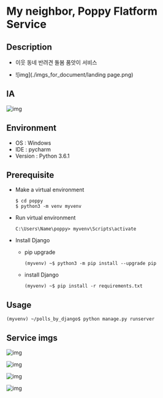 # My neighbor, Poppy Flatform Service

## Description

- 이웃 동네 반려견 돌봄 품앗이 서비스

- ![img](./imgs_for_document/landing page.png)



## IA

![img](./imgs_for_document/Poppy_Mobile_IA.png)



## Environment

- OS : Windows
- IDE : pycharm
- Version : Python 3.6.1



## Prerequisite

- Make a virtual environment

  ```shell
  $ cd poppy
  $ python3 -m venv myvenv
  ```
  
- Run virtual environment

  ```shell
  C:\Users\Name\poppy> myvenv\Scripts\activate
  ```

- Install Django

  - pip upgrade

    ```shell
    (myvenv) ~$ python3 -m pip install --upgrade pip
    ```

  - install Django

    ```shell
    (myvenv) ~$ pip install -r requirements.txt
    ```



## Usage

```shell
(myvenv) ~/polls_by_django$ python manage.py runserver
```



## Service imgs

![img](./imgs_for_document/TESTING_1.png)

![img](./imgs_for_document/MVP3.png)

![img](./imgs_for_document/MVP1.png)

![img](./imgs_for_document/MVP5.png)

